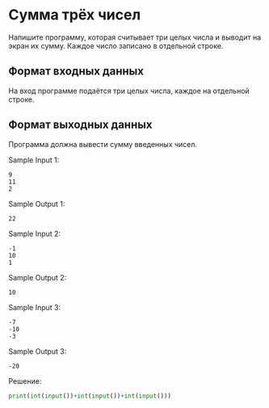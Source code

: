 # Сумма трёх чисел

Напишите программу, которая считывает три целых числа и выводит на экран их сумму. Каждое число записано в отдельной строке.

## Формат входных данных
На вход программе подаётся три целых числа, каждое на отдельной строке.

## Формат выходных данных
Программа должна вывести сумму введенных чисел.

Sample Input 1:
```
9
11
2
```

Sample Output 1:
```
22
```

Sample Input 2:
```
-1
10
1
```

Sample Output 2:
```
10
```

Sample Input 3:
```
-7
-10
-3
```

Sample Output 3:
```
-20
```

Решение:
```python
print(int(input())+int(input())+int(input()))
```

